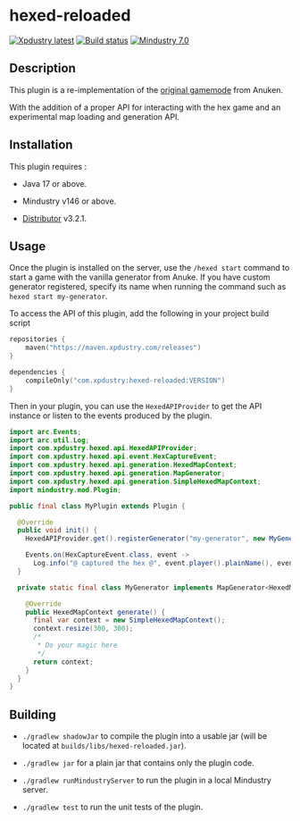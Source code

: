 # hexed-reloaded

[![Xpdustry latest](https://maven.xpdustry.com/api/badge/latest/releases/com/xpdustry/hexed-reloaded?color=00FFFF&name=hexed-reloaded&prefix=v)](https://github.com/Xpdustry/HexedPluginReloaded/releases)
[![Build status](https://github.com/xpdustry/hexed-reloaded/actions/workflows/build.yml/badge.svg?branch=master&event=push)](https://github.com/Xpdustry/HexedPluginReloaded/actions/workflows/build.yml)
[![Mindustry 7.0 ](https://img.shields.io/badge/Mindustry-7.0-ffd37f)](https://github.com/Anuken/Mindustry/releases)

## Description

This plugin is a re-implementation of the [original gamemode](https://github.com/Anuken/HexedPlugin) from Anuken.

With the addition of a proper API for interacting with the hex game and an experimental map loading and generation API.

## Installation

This plugin requires :

- Java 17 or above.

- Mindustry v146 or above.

- [Distributor](https://github.com/xpdustry/distributor) v3.2.1.

## Usage

Once the plugin is installed on the server, use the `/hexed start` command 
to start a game with the vanilla generator from Anuke.
If you have custom generator registered, specify its name when running the command such as `hexed start my-generator`.

To access the API of this plugin, add the following in your project build script

```kts
repositories {
    maven("https://maven.xpdustry.com/releases")
}

dependencies {
    compileOnly("com.xpdustry:hexed-reloaded:VERSION")
}
```

Then in your plugin, you can use the `HexedAPIProvider` to get the API instance or
listen to the events produced by the plugin.

```java
import arc.Events;
import arc.util.Log;
import com.xpdustry.hexed.api.HexedAPIProvider;
import com.xpdustry.hexed.api.event.HexCaptureEvent;
import com.xpdustry.hexed.api.generation.HexedMapContext;
import com.xpdustry.hexed.api.generation.MapGenerator;
import com.xpdustry.hexed.api.generation.SimpleHexedMapContext;
import mindustry.mod.Plugin;

public final class MyPlugin extends Plugin {

  @Override
  public void init() {
    HexedAPIProvider.get().registerGenerator("my-generator", new MyGenerator());

    Events.on(HexCaptureEvent.class, event -> 
      Log.info("@ captured the hex @", event.player().plainName(), event.hex().getIdentifier()));
  }

  private static final class MyGenerator implements MapGenerator<HexedMapContext> {

    @Override
    public HexedMapContext generate() {
      final var context = new SimpleHexedMapContext();
      context.resize(300, 300);
      /*
       * Do your magic here
       */
      return context;
    }
  }
}
```

## Building

- `./gradlew shadowJar` to compile the plugin into a usable jar (will be located
  at `builds/libs/hexed-reloaded.jar`).

- `./gradlew jar` for a plain jar that contains only the plugin code.

- `./gradlew runMindustryServer` to run the plugin in a local Mindustry server.

- `./gradlew test` to run the unit tests of the plugin.
